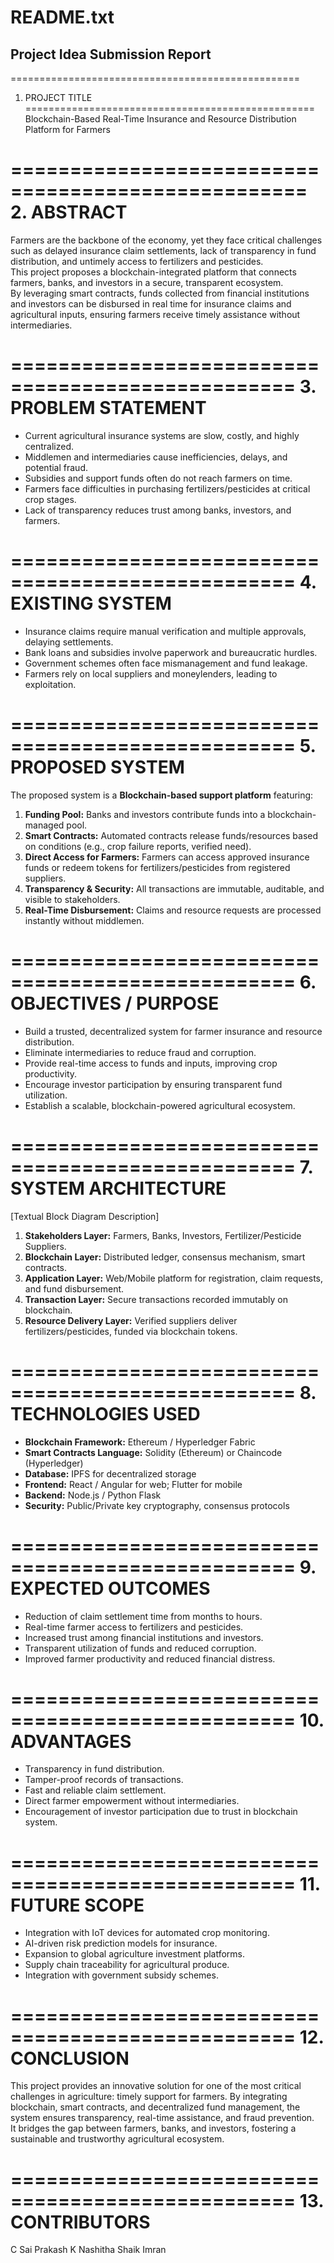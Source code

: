 
#  README.txt
## Project Idea Submission Report  

==================================================
1. PROJECT TITLE
==================================================
Blockchain-Based Real-Time Insurance and Resource Distribution Platform for Farmers  

===================================================
2. ABSTRACT
===================================================
Farmers are the backbone of the economy, yet they face critical challenges such as delayed insurance claim settlements, lack of transparency in fund distribution, and untimely access to fertilizers and pesticides.  
This project proposes a blockchain-integrated platform that connects farmers, banks, and investors in a secure, transparent ecosystem.  
By leveraging smart contracts, funds collected from financial institutions and investors can be disbursed in real time for insurance claims and agricultural inputs, ensuring farmers receive timely assistance without intermediaries.  

==================================================
3. PROBLEM STATEMENT
==================================================
- Current agricultural insurance systems are slow, costly, and highly centralized.  
- Middlemen and intermediaries cause inefficiencies, delays, and potential fraud.  
- Subsidies and support funds often do not reach farmers on time.  
- Farmers face difficulties in purchasing fertilizers/pesticides at critical crop stages.  
- Lack of transparency reduces trust among banks, investors, and farmers.  

==================================================
4. EXISTING SYSTEM
==================================================
- Insurance claims require manual verification and multiple approvals, delaying settlements.  
- Bank loans and subsidies involve paperwork and bureaucratic hurdles.  
- Government schemes often face mismanagement and fund leakage.  
- Farmers rely on local suppliers and moneylenders, leading to exploitation.  

==================================================
5. PROPOSED SYSTEM
==================================================
The proposed system is a **Blockchain-based support platform** featuring:  
1. **Funding Pool:** Banks and investors contribute funds into a blockchain-managed pool.  
2. **Smart Contracts:** Automated contracts release funds/resources based on conditions (e.g., crop failure reports, verified need).  
3. **Direct Access for Farmers:** Farmers can access approved insurance funds or redeem tokens for fertilizers/pesticides from registered suppliers.  
4. **Transparency & Security:** All transactions are immutable, auditable, and visible to stakeholders.  
5. **Real-Time Disbursement:** Claims and resource requests are processed instantly without middlemen.  

==================================================
6. OBJECTIVES / PURPOSE
==================================================
- Build a trusted, decentralized system for farmer insurance and resource distribution.  
- Eliminate intermediaries to reduce fraud and corruption.  
- Provide real-time access to funds and inputs, improving crop productivity.  
- Encourage investor participation by ensuring transparent fund utilization.  
- Establish a scalable, blockchain-powered agricultural ecosystem.  

==================================================
7. SYSTEM ARCHITECTURE
==================================================
[Textual Block Diagram Description]  

1. **Stakeholders Layer:** Farmers, Banks, Investors, Fertilizer/Pesticide Suppliers.  
2. **Blockchain Layer:** Distributed ledger, consensus mechanism, smart contracts.  
3. **Application Layer:** Web/Mobile platform for registration, claim requests, and fund disbursement.  
4. **Transaction Layer:** Secure transactions recorded immutably on blockchain.  
5. **Resource Delivery Layer:** Verified suppliers deliver fertilizers/pesticides, funded via blockchain tokens.  

==================================================
8. TECHNOLOGIES USED
==================================================
- **Blockchain Framework:** Ethereum / Hyperledger Fabric  
- **Smart Contracts Language:** Solidity (Ethereum) or Chaincode (Hyperledger)  
- **Database:** IPFS for decentralized storage  
- **Frontend:** React / Angular for web; Flutter for mobile  
- **Backend:** Node.js / Python Flask  
- **Security:** Public/Private key cryptography, consensus protocols  

==================================================
9. EXPECTED OUTCOMES
==================================================
- Reduction of claim settlement time from months to hours.  
- Real-time farmer access to fertilizers and pesticides.  
- Increased trust among financial institutions and investors.  
- Transparent utilization of funds and reduced corruption.  
- Improved farmer productivity and reduced financial distress.  

==================================================
10. ADVANTAGES
==================================================
- Transparency in fund distribution.  
- Tamper-proof records of transactions.  
- Fast and reliable claim settlement.  
- Direct farmer empowerment without intermediaries.  
- Encouragement of investor participation due to trust in blockchain system.  

==================================================
11. FUTURE SCOPE
==================================================
- Integration with IoT devices for automated crop monitoring.  
- AI-driven risk prediction models for insurance.  
- Expansion to global agriculture investment platforms.  
- Supply chain traceability for agricultural produce.  
- Integration with government subsidy schemes.  

==================================================
12. CONCLUSION
==================================================
This project provides an innovative solution for one of the most critical challenges in agriculture: timely support for farmers. By integrating blockchain, smart contracts, and decentralized fund management, the system ensures transparency, real-time assistance, and fraud prevention.  
It bridges the gap between farmers, banks, and investors, fostering a sustainable and trustworthy agricultural ecosystem.  

==================================================
13. CONTRIBUTORS
==================================================
C Sai Prakash
K Nashitha
Shaik Imran

